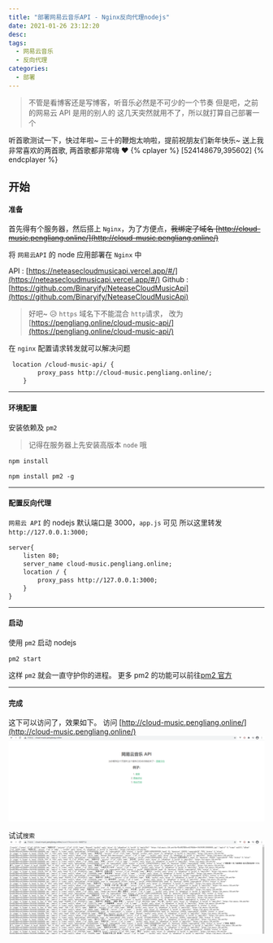 ```yaml
---
title: "部署网易云音乐API - Nginx反向代理nodejs"
date: 2021-01-26 23:12:20
desc:
tags:
  - 网易云音乐
  - 反向代理
categories:
  - 部署
---
```


> 不管是看博客还是写博客，听音乐必然是不可少的一个节奏
> 但是吧，之前的网易云 API 是用的别人的
> 这几天突然就用不了，所以就打算自己部署一个

听首歌测试一下，快过年啦~ 三十的鞭炮太响啦，提前祝朋友们新年快乐~
送上我非常喜欢的两首歌, 两首歌都非常嗨 ❤
{% cplayer %}
[524148679,395602]
{% endcplayer %}

## 开始

#### 准备

首先得有个服务器，然后搭上 `Nginx`，为了方便点，~~我绑定了域名 [http://cloud-music.pengliang.online/](http://cloud-music.pengliang.online/)~~

将 `网易云API` 的 node 应用部署在 `Nginx` 中

API : [https://neteasecloudmusicapi.vercel.app/#/](https://neteasecloudmusicapi.vercel.app/#/)
Github : [https://github.com/Binaryify/NeteaseCloudMusicApi](https://github.com/Binaryify/NeteaseCloudMusicApi)

> 好吧~ 😥 `https` 域名下不能混合 `http`请求， 改为 [https://pengliang.online/cloud-music-api/](https://pengliang.online/cloud-music-api/)

在 `nginx` 配置请求转发就可以解决问题

```
 location /cloud-music-api/ {
        proxy_pass http://cloud-music.pengliang.online/;
    }
```

---

#### 环境配置

安装依赖及 `pm2`

> 记得在服务器上先安装高版本 `node` 哦

```
npm install
```

```
npm install pm2 -g
```

---

#### 配置反向代理

`网易云 API` 的 nodejs 默认端口是 3000，`app.js` 可见
所以这里转发 `http://127.0.0.1:3000;`

```
server{
    listen 80;
    server_name cloud-music.pengliang.online;
    location / {
        proxy_pass http://127.0.0.1:3000;
    }
}
```

---

#### 启动

使用 `pm2` 启动 nodejs

```
pm2 start
```

这样 `pm2` 就会一直守护你的进程。
更多 pm2 的功能可以前往[pm2 官方](https://pm2.keymetrics.io/docs/usage/quick-start/)

---

#### 完成

这下可以访问了，效果如下。
访问 [http://cloud-music.pengliang.online/](http://cloud-music.pengliang.online/)
![网易云API首页](./cloud-music/网易云API.png)

试试`搜索`
![搜索](./cloud-music/搜索.png)
